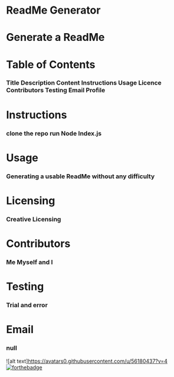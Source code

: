 # ReadMe Generator 
#  Generate a ReadMe 
# Table of Contents 
### Title Description Content Instructions Usage Licence Contributors Testing Email Profile 
# Instructions 
### clone the repo run Node Index.js 
# Usage 
### Generating a usable ReadMe without any difficulty 
# Licensing 
### Creative Licensing 
# Contributors 
### Me Myself and I
# Testing 
### Trial and error 
# Email  
### null 
 ![alt text]https://avatars0.githubusercontent.com/u/56180437?v=4 
 [![forthebadge](https://forthebadge.com/images/badges/powered-by-electricity.svg)](https://forthebadge.com)
